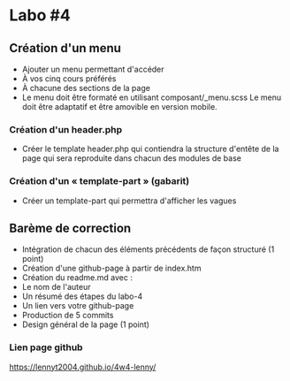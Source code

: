 # Labo #4

## Création d'un menu
- Ajouter un menu permettant d'accéder
 - À vos cinq cours préférés
 - À chacune des sections de la page
- Le menu doit être formaté en utilisant composant/_menu.scss Le menu doit être adaptatif et être amovible en version mobile.

### Création d'un header.php
- Créer le template header.php qui contiendra la structure d'entête de la page qui sera reproduite dans chacun des modules de base

### Création d'un « template-part » (gabarit)
- Créer un template-part qui permettra d'afficher les vagues

## Barème de correction
- Intégration de chacun des éléments précédents de façon structuré (1 point)
- Création d'une github-page à partir de index.htm
- Création du readme.md avec :
 - Le nom de l'auteur
 - Un résumé des étapes du labo-4
 - Un lien vers votre github-page
 - Production de 5 commits
- Design général de la page (1 point)

### Lien page github
https://lennyt2004.github.io/4w4-lenny/
